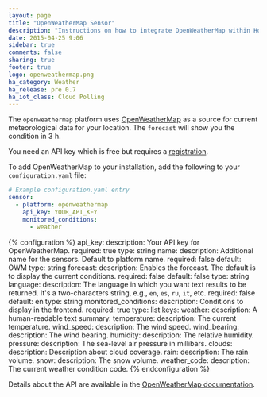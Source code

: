 ```yaml
---
layout: page
title: "OpenWeatherMap Sensor"
description: "Instructions on how to integrate OpenWeatherMap within Home Assistant."
date: 2015-04-25 9:06
sidebar: true
comments: false
sharing: true
footer: true
logo: openweathermap.png
ha_category: Weather
ha_release: pre 0.7
ha_iot_class: Cloud Polling
---
```


The `openweathermap` platform uses [OpenWeatherMap](http://openweathermap.org/) as a source for current meteorological data for your location. The `forecast` will show you the condition in 3 h.

You need an API key which is free but requires a [registration](http://home.openweathermap.org/users/sign_up).

To add OpenWeatherMap to your installation, add the following to your `configuration.yaml` file:

```yaml
# Example configuration.yaml entry
sensor:
  - platform: openweathermap
    api_key: YOUR_API_KEY
    monitored_conditions:
      - weather
```

{% configuration %}
  api_key:
    description: Your API key for OpenWeatherMap.
    required: true
    type: string
  name:
    description: Additional name for the sensors. Default to platform name.
    required: false
    default: OWM
    type: string
  forecast:
    description: Enables the forecast. The default is to display the current conditions.
    required: false
    default: false
    type: string
  language:
    description: The language in which you want text results to be returned. It's a two-characters string, e.g., `en`, `es`, `ru`, `it`, etc.
    required: false
    default: en
    type: string
  monitored_conditions:
    description: Conditions to display in the frontend.
    required: true
    type: list
    keys:
      weather:
        description: A human-readable text summary.
      temperature:
        description: The current temperature.
      wind_speed:
        description: The wind speed.
      wind_bearing:
        description: The wind bearing.
      humidity:
        description: The relative humidity.
      pressure:
        description: The sea-level air pressure in millibars.
      clouds:
        description: Description about cloud coverage.
      rain:
        description: The rain volume.
      snow:
        description: The snow volume.
      weather_code:
        description: The current weather condition code.
{% endconfiguration %}

Details about the API are available in the [OpenWeatherMap documentation](http://openweathermap.org/api).
